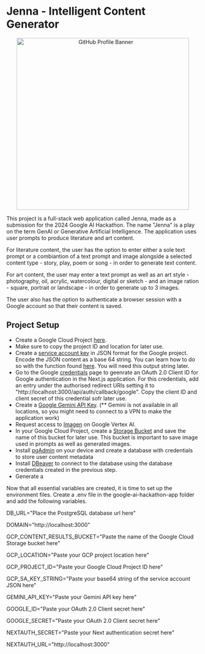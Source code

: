 # Jenna - Intelligent Content Generator

<p align="center">
  <img
  src="https://github.com/thelearner411/GoogleAIHackathonApp/blob/main/google-ai-hackathon-app/public/assets/banner.gif"
  alt="GitHub Profile Banner"
  width="450"
  height="auto"
  style="display: block; margin: auto;"
  />
</p>

<p>
  This project is a full-stack web application called Jenna, made as a submission for the 2024 Google AI Hackathon. The name "Jenna" is a play on the term GenAI or Generative Artificial Intelligence. The application uses user prompts to produce literature and art content.
</p>

<p>
  For literature content, the user has the option to enter either a sole text prompt or a combiantion of a text prompt and image alongside a selected content type - story, play, poem or song - in order to generate text content.
</p>

<p>
  For art content, the user may enter a text prompt as well as an art style - photography, oil, acrylic, watercolour, digital or sketch - and an image ration - square, portrait or landscape - in order to generate up to 3 images.
</p>

<p>The user also has the option to authenticate a browser session with a Google account so that their content is saved.</p>


## Project Setup
<ul>
  <li>Create a Google Cloud Project <a href="https://console.cloud.google.com/projectcreate">here</a>.</li>
  <li>Make sure to copy the project ID and location for later use.</li>
  <li>Create a <a href="https://console.cloud.google.com/iam-admin/serviceaccounts">service account key</a> in JSON format for the Google project. Encode the JSON content as a base 64 string. You can learn how to do so with the function found <a href="https://github.com/thelearner411/GoogleAIHackathonApp/blob/main/google-ai-hackathon-app/app/utils/DataParsing.tsx">here</a>. You will need this output string later.</li>
  <li>Go to the Google <a href="https://console.cloud.google.com/apis/credentials">credentials</a> page to geenrate an OAuth 2.0 Client ID for Google authentication in the Next.js application. For this credentials, add an entry under the authorised redirect URIs setting it to "http://localhost:3000/api/auth/callback/google". Copy the client ID and client secret of this credential sofr later use.</li>
  <li>Create a <a href="https://aistudio.google.com/app/apikey">Google Gemini API Key</a>. (** Gemini is not available in all locations, so you might need to connect to a VPN to make the application work)</li>
  <li>Request access to <a href="https://cloud.google.com/vertex-ai/generative-ai/docs/image/overview">Imagen</a> on Google Vertex AI.</li>
  <li>In your Google Cloud Project, create a <a href="https://console.cloud.google.com/storage">Storage Bucket</a> and save the name of this bucket for later use. This bucket is important to save image used in prompts as well as generated images.</li>
  <li>Install <a href="https://www.pgadmin.org/">pgAdmin</a> on your device and create a database with credentials to store user content metadata</li>
  <li>Install <a href="https://dbeaver.io/">DBeaver</a> to connect to the database using the database credentials created in the previous step.</li>
  <li>Generate a </li>
</ul>

<p>Now that all essential variables are created, it is time to set up the environment files. Create a .env file in the google-ai-hackathon-app folder and add the following variables.</p>
<p>DB_URL="Place the PostgreSQL database url here"</p>
<p>DOMAIN="http://localhost:3000"</p>
<p>GCP_CONTENT_RESULTS_BUCKET="Paste the name of the Google Cloud Storage bucket here"</p>
<p>GCP_LOCATION="Paste your GCP project location here"</p>
<p>GCP_PROJECT_ID="Paste your Google Cloud Project ID here"</p>
<p>GCP_SA_KEY_STRING="Paste your base64 string of the service account JSON here"</p>
<p>GEMINI_API_KEY="Paste your Gemini API key here"</p>
<p>GOOGLE_ID="Paste your OAuth 2.0 Client secret here"</p>
<p>GOOGLE_SECRET="Paste your OAuth 2.0 Client secret here"</p>
<p>NEXTAUTH_SECRET="Paste your Next authentication secret here"</p>
<p>NEXTAUTH_URL="http://localhost:3000"</p>


